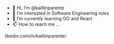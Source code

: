 - 👋 Hi, I’m @kaitlinparente
- 👀 I’m interested in Software Engineering roles
- 🌱 I’m currently learning GO and React 
- 📫 How to reach me ...
 
 likedin.com/in/kaitlinparente/


